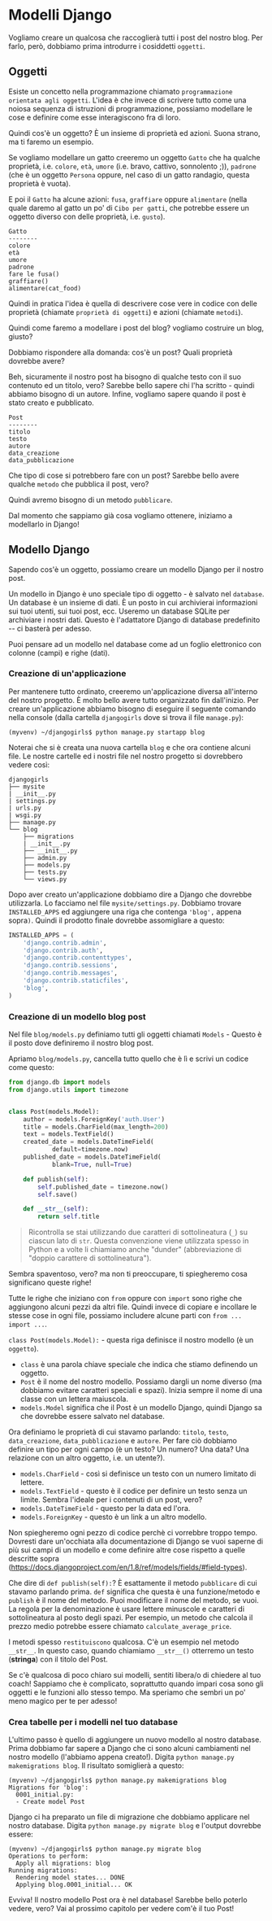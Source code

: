 # Modelli Django

Vogliamo creare un qualcosa che raccoglierà tutti i post del nostro blog. Per farlo, però, dobbiamo prima introdurre i cosiddetti `oggetti`.

## Oggetti

Esiste un concetto nella programmazione chiamato `programmazione orientata agli oggetti`. L'idea è che invece di scrivere tutto come una noiosa sequenza di istruzioni di programmazione, possiamo modellare le cose e definire come esse interagiscono fra di loro.

Quindi cos'è un oggetto? È un insieme di proprietà ed azioni. Suona strano, ma ti faremo un esempio.

Se vogliamo modellare un gatto creeremo un oggetto `Gatto` che ha qualche proprietà, i.e. `colore`, `età`, `umore` (i.e. bravo, cattivo, sonnolento ;)), `padrone` (che è un oggetto `Persona` oppure, nel caso di un gatto randagio, questa proprietà è vuota).

E poi il `Gatto` ha alcune azioni: `fusa`, `graffiare` oppure `alimentare` (nella quale daremo al gatto un po' di `Cibo per gatti`, che potrebbe essere un oggetto diverso con delle proprietà, i.e. `gusto`).

    Gatto
    --------
    colore
    età
    umore
    padrone
    fare le fusa()
    graffiare()
    alimentare(cat_food)
    

Quindi in pratica l'idea è quella di descrivere cose vere in codice con delle proprietà (chiamate `proprietà di oggetti`) e azioni (chiamate `metodi`).

Quindi come faremo a modellare i post del blog? vogliamo costruire un blog, giusto?

Dobbiamo rispondere alla domanda: cos'è un post? Quali proprietà dovrebbe avere?

Beh, sicuramente il nostro post ha bisogno di qualche testo con il suo contenuto ed un titolo, vero? Sarebbe bello sapere chi l'ha scritto - quindi abbiamo bisogno di un autore. Infine, vogliamo sapere quando il post è stato creato e pubblicato.

    Post
    --------
    titolo
    testo
    autore
    data_creazione
    data_pubblicazione
    

Che tipo di cose si potrebbero fare con un post? Sarebbe bello avere qualche `metodo` che pubblica il post, vero?

Quindi avremo bisogno di un metodo `pubblicare`.

Dal momento che sappiamo già cosa vogliamo ottenere, iniziamo a modellarlo in Django!

## Modello Django

Sapendo cos'è un oggetto, possiamo creare un modello Django per il nostro post.

Un modello in Django è uno speciale tipo di oggetto - è salvato nel `database`. Un database è un insieme di dati. È un posto in cui archivierai informazioni sui tuoi utenti, sui tuoi post, ecc. Useremo un database SQLite per archiviare i nostri dati. Questo è l'adattatore Django di database predefinito -- ci basterà per adesso.

Puoi pensare ad un modello nel database come ad un foglio elettronico con colonne (campi) e righe (dati).

### Creazione di un'applicazione

Per mantenere tutto ordinato, creeremo un'applicazione diversa all'interno del nostro progetto. È molto bello avere tutto organizzato fin dall'inizio. Per creare un'applicazione abbiamo bisogno di eseguire il seguente comando nella console (dalla cartella `djangogirls` dove si trova il file `manage.py`):

    (myvenv) ~/djangogirls$ python manage.py startapp blog
    

Noterai che si è creata una nuova cartella `blog` e che ora contiene alcuni file. Le nostre cartelle ed i nostri file nel nostro progetto si dovrebbero vedere così:

    djangogirls
    ├── mysite
    | __init__.py
    | settings.py
    | urls.py
    | wsgi.py
    ├── manage.py
    └── blog
        ├── migrations
        | __init__.py
        ├── __init__.py
        ├── admin.py
        ├── models.py
        ├── tests.py
        └── views.py
    

Dopo aver creato un'applicazione dobbiamo dire a Django che dovrebbe utilizzarla. Lo facciamo nel file `mysite/settings.py`. Dobbiamo trovare `INSTALLED_APPS` ed aggiungere una riga che contenga `'blog',` appena sopra`)`. Quindi il prodotto finale dovrebbe assomigliare a questo:

```python
INSTALLED_APPS = (
    'django.contrib.admin',
    'django.contrib.auth',
    'django.contrib.contenttypes',
    'django.contrib.sessions',
    'django.contrib.messages',
    'django.contrib.staticfiles',
    'blog',
)
```

### Creazione di un modello blog post

Nel file `blog/models.py` definiamo tutti gli oggetti chiamati `Models` - Questo è il posto dove definiremo il nostro blog post.

Apriamo `blog/models.py`, cancella tutto quello che è lì e scrivi un codice come questo:

```python
from django.db import models
from django.utils import timezone


class Post(models.Model):
    author = models.ForeignKey('auth.User')
    title = models.CharField(max_length=200)
    text = models.TextField()
    created_date = models.DateTimeField(
            default=timezone.now)
    published_date = models.DateTimeField(
            blank=True, null=True)

    def publish(self):
        self.published_date = timezone.now()
        self.save()

    def __str__(self):
        return self.title
```

> Ricontrolla se stai utilizzando due caratteri di sottolineatura (`_`) su ciascun lato di `str`. Questa convenzione viene utilizzata spesso in Python e a volte li chiamiamo anche "dunder" (abbreviazione di "doppio carattere di sottolineatura").

Sembra spaventoso, vero? ma non ti preoccupare, ti spiegheremo cosa significano queste righe!

Tutte le righe che iniziano con `from` oppure con `import` sono righe che aggiungono alcuni pezzi da altri file. Quindi invece di copiare e incollare le stesse cose in ogni file, possiamo includere alcune parti con `from ... import ...`.

`class Post(models.Model):` - questa riga definisce il nostro modello (è un `oggetto`).

*   `class` è una parola chiave speciale che indica che stiamo definendo un oggetto.
*   `Post` è il nome del nostro modello. Possiamo dargli un nome diverso (ma dobbiamo evitare caratteri speciali e spazi). Inizia sempre il nome di una classe con un lettera maiuscola.
*   `models.Model` significa che il Post è un modello Django, quindi Django sa che dovrebbe essere salvato nel database.

Ora definiamo le proprietà di cui stavamo parlando: `titolo`, `testo`, `data_creazione`, `data_pubblicazione` e `autore`. Per fare ciò dobbiamo definire un tipo per ogni campo (è un testo? Un numero? Una data? Una relazione con un altro oggetto, i.e. un utente?).

*   `models.CharField` - così si definisce un testo con un numero limitato di lettere.
*   `models.TextField` - questo è il codice per definire un testo senza un limite. Sembra l'ideale per i contenuti di un post, vero?
*   `models.DateTimeField` - questo per la data ed l'ora.
*   `models.ForeignKey` - questo è un link a un altro modello.

Non spiegheremo ogni pezzo di codice perchè ci vorrebbre troppo tempo. Dovresti dare un'occhiata alla documentazione di Django se vuoi saperne di più sui campi di un modello e come definire altre cose rispetto a quelle descritte sopra (https://docs.djangoproject.com/en/1.8/ref/models/fields/#field-types).

Che dire di `def publish(self):`? È esattamente il metodo `pubblicare` di cui stavamo parlando prima. `def` significa che questa è una funzione/metodo e `publish` è il nome del metodo. Puoi modificare il nome del metodo, se vuoi. La regola per la denominazione è usare lettere minuscole e caratteri di sottolineatura al posto degli spazi. Per esempio, un metodo che calcola il prezzo medio potrebbe essere chiamato `calculate_average_price`.

I metodi spesso `restituiscono` qualcosa. C'è un esempio nel metodo `__str__`. In questo caso, quando chiamiamo `__str__()` otterremo un testo (**stringa**) con il titolo del Post.

Se c'è qualcosa di poco chiaro sui modelli, sentiti libera/o di chiedere al tuo coach! Sappiamo che è complicato, soprattutto quando impari cosa sono gli oggetti e le funzioni allo stesso tempo. Ma speriamo che sembri un po' meno magico per te per adesso!

### Crea tabelle per i modelli nel tuo database

L'ultimo passo è quello di aggiungere un nuovo modello al nostro database. Prima dobbiamo far sapere a Django che ci sono alcuni cambiamenti nel nostro modello (l'abbiamo appena creato!). Digita `python manage.py makemigrations blog`. Il risultato somiglierà a questo:

    (myvenv) ~/djangogirls$ python manage.py makemigrations blog
    Migrations for 'blog':
      0001_initial.py:
      - Create model Post
    

Django ci ha preparato un file di migrazione che dobbiamo applicare nel nostro database. Digita `python manage.py migrate blog` e l'output dovrebbe essere:

    (myvenv) ~/djangogirls$ python manage.py migrate blog
    Operations to perform:
      Apply all migrations: blog
    Running migrations:
      Rendering model states... DONE
      Applying blog.0001_initial... OK
    

Evviva! Il nostro modello Post ora è nel database! Sarebbe bello poterlo vedere, vero? Vai al prossimo capitolo per vedere com'è il tuo Post!